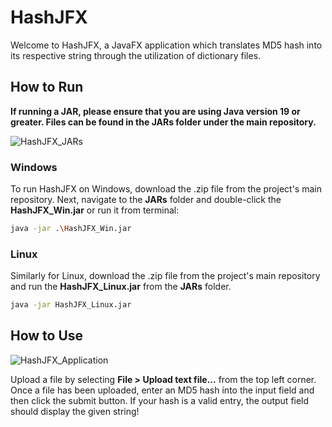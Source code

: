 # HashJFX
Welcome to HashJFX, a JavaFX application which translates MD5 hash into its respective string 
through the utilization of dictionary files.

## How to Run
**If running a JAR, please ensure that you are using Java version 19 or greater.
Files can be found in the JARs folder under the main repository.**

![HashJFX_JARs](https://user-images.githubusercontent.com/25485988/216125684-ac285a2a-54d2-4ef5-8e9e-87e36253a096.PNG)

### Windows
To run HashJFX on Windows, download the .zip file from the project's main repository. Next,
navigate to the **JARs** folder and double-click the **HashJFX_Win.jar** or run it from terminal:
```sh
java -jar .\HashJFX_Win.jar
```

### Linux
Similarly for Linux, download the .zip file from the project's main repository and run the **HashJFX_Linux.jar** from the **JARs** folder.
```sh
java -jar HashJFX_Linux.jar
```

## How to Use

![HashJFX_Application](https://user-images.githubusercontent.com/25485988/216125710-5cbff461-7a07-4985-846a-fc6b317ce479.PNG)

Upload a file by selecting **File > Upload text file...** from the top left corner. Once a file has been uploaded,
enter an MD5 hash into the input field and then click the submit button. If your hash is a valid entry, the output field
should display the given string!
